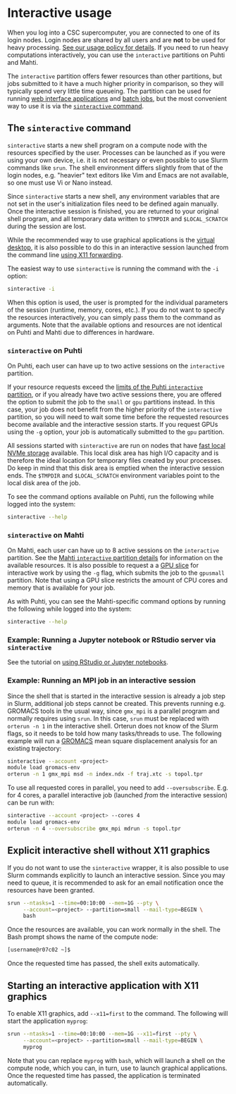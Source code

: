 # Interactive usage

When you log into a CSC supercomputer, you are connected to one of its login
nodes. Login nodes are shared by all users and are **not** to be used for
heavy processing. [See our usage policy for details](../usage-policy.md). If
you need to run heavy computations interactively, you can use the `interactive`
partitions on Puhti and Mahti.

The `interactive` partition offers fewer resources than other partitions, but
jobs submitted to it have a much higher priority in comparison, so they will
typically spend very little time queueing. The partition can be used for
running [web interface applications](../webinterface/apps.md) and
[batch jobs](getting-started.md), but the most convenient way to use it is via
the [`sinteractive` command](#the-sinteractive-command).

## The `sinteractive` command

`sinteractive` starts a new shell program on a compute node with the resources
specified by the user. Processes can be launched as if you were using your own
device, i.e. it is not necessary or even possible to use Slurm commands like
`srun`. The shell environment differs slightly from that of the login nodes,
e.g. "heavier" text editors like Vim and Emacs are not available, so one must
use Vi or Nano instead.

Since `sinteractive` starts a new shell, any environment variables that are
not set in the user's initialization files need to be defined again manually.
Once the interactive session is finished, you are returned to your original
shell program, and all temporary data written to `$TMPDIR` and `$LOCAL_SCRATCH`
during the session are lost.

While the recommended way to use graphical applications is the
[virtual desktop](../webinterface/desktop.md), it is also possible to do this
in an interactive session launched from the command line
[using X11 forwarding](#starting-an-interactive-application-with-x11-graphics).

The easiest way to use `sinteractive` is running the command with the `-i`
option:

```bash
sinteractive -i
```

When this option is used, the user is prompted for the individual parameters
of the session (runtime, memory, cores, etc.). If you do not want to specify
the resources interactively, you can simply pass them to the command as
arguments. Note that the available options and resources are not identical on
Puhti and Mahti due to differences in hardware.

### `sinteractive` on Puhti

On Puhti, each user can have up to two active sessions on the `interactive`
partition.

If your resource requests exceed the
[limits of the Puhti `interactive` partition](./batch-job-partitions.md#puhti-interactive-partition),
or if you already have two active sessions there, you are offered the option
to submit the job to the `small` or `gpu` partitions instead. In this case,
your job does not benefit from the higher priority of the `interactive`
partition, so you will need to wait some time before the requested resources
become available and the interactive session starts. If you request GPUs using
the `-g` option, your job is automatically submitted to the `gpu` partition.

All sessions started with `sinteractive` are run on nodes that have
[fast local NVMe storage](../disk.md#compute-nodes-with-local-ssd-nvme-disks)
available. This local disk area has high I/O
capacity and is therefore the ideal location for temporary files created by
your processes. Do keep in mind that this disk area is emptied when the
interactive session ends. The `$TMPDIR` and `$LOCAL_SCRATCH` environment
variables point to the local disk area of the job.

To see the command options available on Puhti, run the following while
logged into the system:

```bash
sinteractive --help
```

### `sinteractive` on Mahti

On Mahti, each user can have up to 8 active sessions on the `interactive`
partition. See the
[Mahti `interactive` partition details](batch-job-partitions.md#mahti-cpu-partitions-with-core-based-allocation)
for information on the available resources. It is also possible to request a
a [GPU slice](./batch-job-partitions.md#gpu-slices) for interactive work by
using the `-g` flag, which submits the job to the `gpusmall` partition. Note
that using a GPU slice restricts the amount of CPU cores and memory that is
available for your job.

As with Puhti, you can see the Mahti-specific command options by running the
following while logged into the system:

```bash
sinteractive --help
```

### Example: Running a Jupyter notebook or RStudio server via `sinteractive`

See the tutorial on
[using RStudio or Jupyter notebooks](../../support/tutorials/rstudio-or-jupyter-notebooks.md).

### Example: Running an MPI job in an interactive session

Since the shell that is started in the interactive session is already a job
step in Slurm, additional job steps cannot be created. This prevents running
e.g. GROMACS tools in the usual way, since `gmx_mpi` is a parallel program and
normally requires using `srun`. In this case, `srun` must be replaced with
`orterun -n 1` in the interactive shell. Orterun does not know of the Slurm
flags, so it needs to be told how many tasks/threads to use. The following
example will run a [GROMACS](../../apps/gromacs.md) mean square displacement
analysis for an existing trajectory:

```bash
sinteractive --account <project>
module load gromacs-env
orterun -n 1 gmx_mpi msd -n index.ndx -f traj.xtc -s topol.tpr
```

To use all requested cores in parallel, you need to add `--oversubscribe`.
E.g. for 4 cores, a parallel interactive job
(launched *from* the interactive session) can be run with:

```bash
sinteractive --account <project> --cores 4
module load gromacs-env
orterun -n 4 --oversubscribe gmx_mpi mdrun -s topol.tpr
```

## Explicit interactive shell without X11 graphics

If you do not want to use the `sinteractive` wrapper, it is also possible to
use Slurm commands explicitly to launch an interactive session. Since you may
need to queue, it is recommended to ask for an email notification once the
resources have been granted.

```bash
srun --ntasks=1 --time=00:10:00 --mem=1G --pty \
     --account=<project> --partition=small --mail-type=BEGIN \
     bash
```

Once the resources are available, you can work normally in the shell. The
Bash prompt shows the name of the compute node:

```bash
[username@r07c02 ~]$
```

Once the requested time has passed, the shell exits automatically.

## Starting an interactive application with X11 graphics

To enable X11 graphics, add `--x11=first` to the command.
The following will start the application `myprog`:

```bash
srun --ntasks=1 --time=00:10:00 --mem=1G --x11=first --pty \
     --account=<project> --partition=small --mail-type=BEGIN \
     myprog
```

Note that you can replace `myprog` with `bash`, which will launch a shell
on the compute node, which you can, in turn, use to launch graphical
applications. Once the requested time has passed, the application is
terminated automatically.
